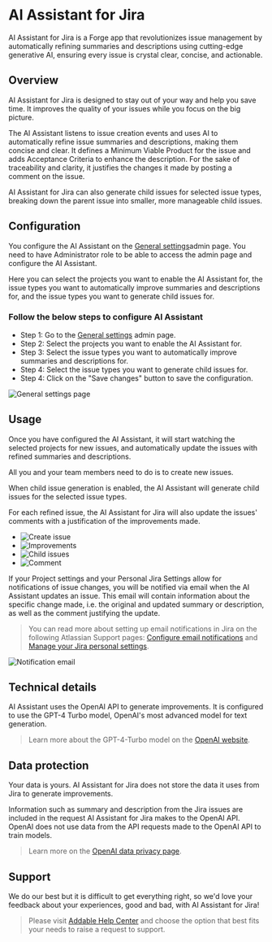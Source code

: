 # AI Assistant for Jira
AI Assistant for Jira is a Forge app that revolutionizes issue management by automatically refining summaries and descriptions using cutting-edge generative AI, ensuring every issue is crystal clear, concise, and actionable.

## Overview
AI Assistant for Jira is designed to stay out of your way and help you save time. It improves the quality of your issues while you focus on the big picture.

The AI Assistant listens to issue creation events and uses AI to automatically refine issue summaries and descriptions, making them concise and clear. It defines a Minimum Viable Product for the issue and adds Acceptance Criteria to enhance the description. For the sake of traceability and clarity, it justifies the changes it made by posting a comment on the issue.

AI Assistant for Jira can also generate child issues for selected issue types, breaking down the parent issue into smaller, more manageable child issues.

## Configuration
You configure the AI Assistant on the [General settings](https://addable.atlassian.net/jira/settings/apps/f016f8ec-41cb-4f58-8587-6f97f50d96d2/ec551b1b-c17c-46c4-b05b-6b4666d02084)admin page. You need to have Administrator role to be able to access the admin page and configure the AI Assistant.

Here you can select the projects you want to enable the AI Assistant for, the issue types you want to automatically improve summaries and descriptions for, and the issue types you want to generate child issues for.

### Follow the below steps to configure AI Assistant

- Step 1: Go to the [General settings](https://addable.atlassian.net/jira/settings/apps/f016f8ec-41cb-4f58-8587-6f97f50d96d2/ec551b1b-c17c-46c4-b05b-6b4666d02084) admin page.
- Step 2: Select the projects you want to enable the AI Assistant for.
- Step 3: Select the issue types you want to automatically improve summaries and descriptions for.
- Step 4: Select the issue types you want to generate child issues for.
- Step 4: Click on the "Save changes" button to save the configuration.

![General settings page](aia-admin-page.png "General settings page")

## Usage
Once you have configured the AI Assistant, it will start watching the selected projects for new issues, and automatically update the issues with refined summaries and descriptions.

All you and your team members need to do is to create new issues.

When child issue generation is enabled, the AI Assistant will generate child issues for the selected issue types.

For each refined issue, the AI Assistant for Jira will also update the issues' comments with a justification of the improvements made.

- ![Create issue](aia-create-issue-summary.png "Create issue")
- ![Improvements](aia-issue-improved-summary-and-description.png "Improved summary and description")
- ![Child issues](aia-issue-improved-child-issues.png "Generated child issues")
- ![Comment](aia-issue-improved-comment.png "Comment")

If your Project settings and your Personal Jira Settings allow for notifications of issue changes, you will be notified via email when the AI Assistant updates an issue. This email will contain information about the specific change made, i.e. the original and updated summary or description, as well as the comment justifying the update.

> You can read more about setting up email notifications in Jira on the following Atlassian Support pages: [Configure email notifications](https://support.atlassian.com/jira-cloud-administration/docs/configure-email-notifications/) and [Manage your Jira personal settings](https://support.atlassian.com/jira-software-cloud/docs/manage-your-jira-personal-settings/).

![Notification email](aia-email-notification-wide.png "Notification email")

## Technical details

AI Assistant uses the OpenAI API to generate improvements. It is configured to use the GPT-4 Turbo model, OpenAI's most advanced model for text generation.

> Learn more about the GPT-4-Turbo model on the [OpenAI website](https://platform.openai.com/docs/models/gpt-4-turbo-and-gpt-4).

## Data protection

Your data is yours. AI Assistant for Jira does not store the data it uses from Jira to generate improvements.

Information such as summary and description from the Jira issues are included in the request AI Assistant for Jira makes to the OpenAI API. OpenAI does not use data from the API requests made to the OpenAI API to train models.

> Learn more on the [OpenAI data privacy page](https://openai.com/enterprise-privacy).

## Support

We do our best but it is difficult to get everything right, so we'd love your feedback about your experiences, good and bad, with AI Assistant for Jira!

> Please visit [Addable Help Center](https://addable.atlassian.net/servicedesk/customer/portal/1) and choose the option that best fits your needs to raise a request to support.
